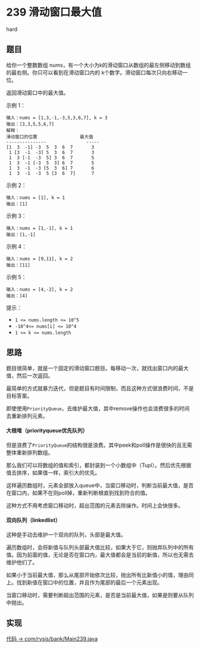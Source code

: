 # 239 滑动窗口最大值

hard

## 题目

给你一个整数数组 nums，有一个大小为k的滑动窗口从数组的最左侧移动到数组的最右侧。你只可以看到在滑动窗口内的 k个数字。滑动窗口每次只向右移动一位。

返回滑动窗口中的最大值。

示例 1：
```
输入：nums = [1,3,-1,-3,5,3,6,7], k = 3
输出：[3,3,5,5,6,7]
解释：
滑动窗口的位置                最大值
---------------               -----
[1  3  -1] -3  5  3  6  7       3
 1 [3  -1  -3] 5  3  6  7       3
 1  3 [-1  -3  5] 3  6  7       5
 1  3  -1 [-3  5  3] 6  7       5
 1  3  -1  -3 [5  3  6] 7       6
 1  3  -1  -3  5 [3  6  7]      7
```
示例 2：
```
输入：nums = [1], k = 1
输出：[1]
```
示例 3：
```
输入：nums = [1,-1], k = 1
输出：[1,-1]
```
示例 4：
```
输入：nums = [9,11], k = 2
输出：[11]
```
示例 5：
```
输入：nums = [4,-2], k = 2
输出：[4]
```

提示：

- `1 <= nums.length <= 10^5`
- `-10^4<= nums[i] <= 10^4`
- `1 <= k <= nums.length`

## 思路

题目很简单，就是一个固定的滑动窗口题目。每移动一次，就找出窗口内的最大值，然后一次返回。

最简单的方式就暴力迭代，但是题目有时间限制，而且这种方式很浪费时间，不是目标答案。

即使使用`PriorityQueue`，去维护最大值，其中remove操作也会浪费很多的时间去重新排列元素。

#### 大根堆（priorityqueue优先队列）

但是浪费了`PriorityQueue`的结构很是浪费。其中peek和poll操作是很快的且无需整体重新排列数组。

那么我们可以将数组的值和索引，都封装到一个小数组中（Tupl）。然后优先根据值去排序，如果值一样，索引大的优先。

这样遍历数组时，元素全部放入queue中，当窗口移动时，判断当前最大值，是否在窗口内，如果不在则poll掉，重新判断根直到找到符合的值。

这种方式不用考虑窗口移动时，超出范围的元素去除操作。时间上会快很多。

#### 双向队列（linkedlist）

这种是手动去维护一个双向的队列，头部是最大值。

遍历数组时，会将新值与队列头部最大值比较，如果大于它，则抛弃队列中的所有值。因为前面的值，无论是否在窗口内，最大值都会是当前的新值，所以也无需去维护他们了。

如果小于当前最大值，那么从尾部开始依次比较，抛出所有比新值小的值，理由同上。找到新值在窗口中的位置，并且作为尾部的最后一个元素出现。

当窗口移动时，需要判断超出范围的元素，是否是当前最大值，如果是则要从队列中抛出。

## 实现

[代码 -> com/rysis/bank/Main239.java](../../src/com/rysis/bank/Main239.java)